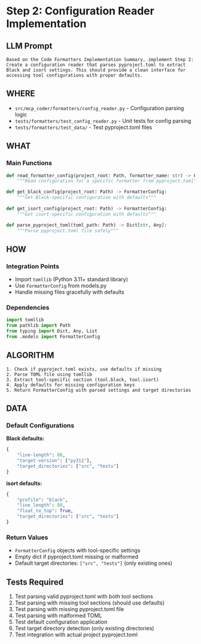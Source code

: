 # Step 2: Configuration Reader Implementation

## LLM Prompt
```
Based on the Code Formatters Implementation Summary, implement Step 2: Create a configuration reader that parses pyproject.toml to extract Black and isort settings. This should provide a clean interface for accessing tool configurations with proper defaults.
```

## WHERE
- `src/mcp_coder/formatters/config_reader.py` - Configuration parsing logic
- `tests/formatters/test_config_reader.py` - Unit tests for config parsing
- `tests/formatters/test_data/` - Test pyproject.toml files

## WHAT
### Main Functions
```python
def read_formatter_config(project_root: Path, formatter_name: str) -> FormatterConfig:
    """Read configuration for a specific formatter from pyproject.toml"""

def get_black_config(project_root: Path) -> FormatterConfig:
    """Get Black-specific configuration with defaults"""
    
def get_isort_config(project_root: Path) -> FormatterConfig:
    """Get isort-specific configuration with defaults"""

def parse_pyproject_toml(toml_path: Path) -> Dict[str, Any]:
    """Parse pyproject.toml file safely"""
```

## HOW
### Integration Points
- Import `tomllib` (Python 3.11+ standard library)
- Use `FormatterConfig` from models.py
- Handle missing files gracefully with defaults

### Dependencies
```python
import tomllib
from pathlib import Path
from typing import Dict, Any, List
from .models import FormatterConfig
```

## ALGORITHM
```
1. Check if pyproject.toml exists, use defaults if missing
2. Parse TOML file using tomllib
3. Extract tool-specific section (tool.black, tool.isort)
4. Apply defaults for missing configuration keys
5. Return FormatterConfig with parsed settings and target directories
```

## DATA
### Default Configurations
**Black defaults:**
```python
{
    "line-length": 88,
    "target-version": ["py311"],
    "target_directories": ["src", "tests"]
}
```

**isort defaults:**
```python
{
    "profile": "black", 
    "line_length": 88,
    "float_to_top": True,
    "target_directories": ["src", "tests"]
}
```

### Return Values
- `FormatterConfig` objects with tool-specific settings
- Empty dict if pyproject.toml missing or malformed
- Default target directories: `["src", "tests"]` (only existing ones)

## Tests Required
1. Test parsing valid pyproject.toml with both tool sections
2. Test parsing with missing tool sections (should use defaults)
3. Test parsing with missing pyproject.toml file
4. Test parsing with malformed TOML
5. Test default configuration application
6. Test target directory detection (only existing directories)
7. Test integration with actual project pyproject.toml
